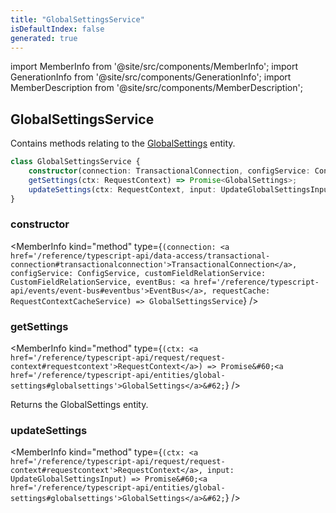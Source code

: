 ```yaml
---
title: "GlobalSettingsService"
isDefaultIndex: false
generated: true
---
```

<!-- This file was generated from the Vendure source. Do not modify. Instead, re-run the "docs:build" script -->
import MemberInfo from '@site/src/components/MemberInfo';
import GenerationInfo from '@site/src/components/GenerationInfo';
import MemberDescription from '@site/src/components/MemberDescription';


## GlobalSettingsService

<GenerationInfo sourceFile="packages/core/src/service/services/global-settings.service.ts" sourceLine="22" packageName="@bb-vendure/core" />

Contains methods relating to the <a href='/reference/typescript-api/entities/global-settings#globalsettings'>GlobalSettings</a> entity.

```ts title="Signature"
class GlobalSettingsService {
    constructor(connection: TransactionalConnection, configService: ConfigService, customFieldRelationService: CustomFieldRelationService, eventBus: EventBus, requestCache: RequestContextCacheService)
    getSettings(ctx: RequestContext) => Promise<GlobalSettings>;
    updateSettings(ctx: RequestContext, input: UpdateGlobalSettingsInput) => Promise<GlobalSettings>;
}
```

<div className="members-wrapper">

### constructor

<MemberInfo kind="method" type={`(connection: <a href='/reference/typescript-api/data-access/transactional-connection#transactionalconnection'>TransactionalConnection</a>, configService: ConfigService, customFieldRelationService: CustomFieldRelationService, eventBus: <a href='/reference/typescript-api/events/event-bus#eventbus'>EventBus</a>, requestCache: RequestContextCacheService) => GlobalSettingsService`}   />


### getSettings

<MemberInfo kind="method" type={`(ctx: <a href='/reference/typescript-api/request/request-context#requestcontext'>RequestContext</a>) => Promise&#60;<a href='/reference/typescript-api/entities/global-settings#globalsettings'>GlobalSettings</a>&#62;`}   />

Returns the GlobalSettings entity.
### updateSettings

<MemberInfo kind="method" type={`(ctx: <a href='/reference/typescript-api/request/request-context#requestcontext'>RequestContext</a>, input: UpdateGlobalSettingsInput) => Promise&#60;<a href='/reference/typescript-api/entities/global-settings#globalsettings'>GlobalSettings</a>&#62;`}   />




</div>
